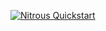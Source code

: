 [![Nitrous Quickstart](https://nitrous-image-icons.s3.amazonaws.com/quickstart.svg)](https://www.nitrous.io/quickstart)